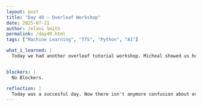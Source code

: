 ```yaml
---
layout: post
title: "Day 40 – Overleaf Workshop"
date: 2025-07-21
author: Jelani Smith
permalink: /day40.html
tags: ["Machine Learning", "TTS", "Python", "AI"]

what_i_learned: |
  Today we had another overleaf tutorial workshop. Micheal showed us how to edit the title part with our names. We also got showed how to add our references and how to properly format our paper in there. After the workshop my group got together. First we brainstormed ideas for our elevator video that we have to make. Then after that we worked on our research paper.


blockers: |
  No Blockers.

reflection: |
  Today was a succesful day. Now there isn't anymore confusion about overleaf. Also my group got a lot of our paper done. The workshop was succesful and I'm excited to make our elevator video.  
---
```


